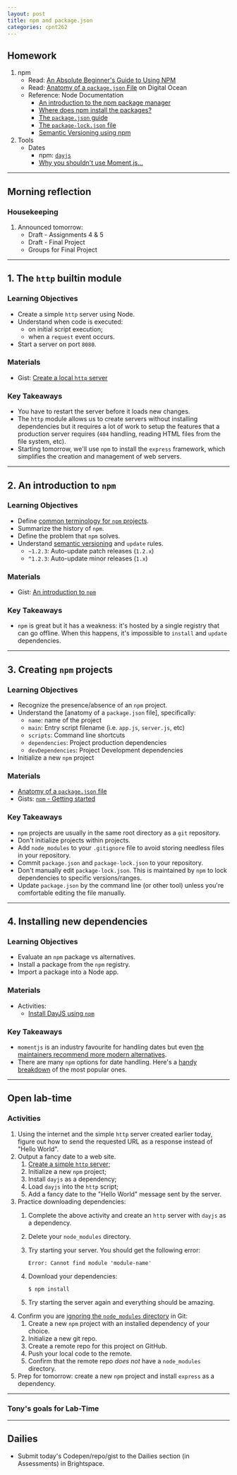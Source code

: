 ```yaml
---
layout: post
title: npm and package.json
categories: cpnt262
---
```


## Homework
1. npm
    - Read: [An Absolute Beginner's Guide to Using NPM](https://nodesource.com/blog/an-absolute-beginners-guide-to-using-npm/)
    - Read: [Anatomy of a `package.json` File](https://www.digitalocean.com/community/tutorials/nodejs-package-json) on Digital Ocean
    - Reference: Node Documentation
        - [An introduction to the npm package manager](https://nodejs.dev/learn/an-introduction-to-the-npm-package-manager)
        - [Where does npm install the packages?](https://nodejs.dev/learn/where-does-npm-install-the-packages)
        - [The `package.json` guide](https://nodejs.dev/learn/the-package-json-guide)
        - [The `package-lock.json` file](https://nodejs.dev/learn/the-package-lock-json-file)
        - [Semantic Versioning using npm](https://nodejs.dev/learn/semantic-versioning-using-npm)
2. Tools
    - Dates
        - npm: [`dayjs`](https://www.npmjs.com/package/dayjs)
        - [Why you shouldn't use Moment.js...](https://inventi.studio/en/blog/why-you-shouldnt-use-moment-js)


---

## Morning reflection
### Housekeeping
1. Announced tomorrow: 
    - Draft - Assignments 4 & 5
    - Draft - Final Project
    - Groups for Final Project

---

## 1. The `http` builtin module
### Learning Objectives
- Create a simple `http` server using Node.
- Understand when code is executed:
  - on initial script execution;
  - when a `request` event occurs.
- Start a server on port `8080`.

### Materials
- Gist: [Create a local `http` server](https://gist.github.com/acidtone/4f96eefab57e9ab8d2ec4e21f6029be3)

### Key Takeaways
- You have to restart the server before it loads new changes.
- The `http` module allows us to create servers without installing dependencies but it requires a lot of work to setup the features that a production server requires (`404` handling, reading HTML files from the file system, etc).
- Starting tomorrow, we'll use `npm` to install the `express` framework, which simplifies the creation and management of web servers.

---

## 2. An introduction to `npm`
### Learning Objectives
- Define [common terminology for `npm` projects](https://gist.github.com/acidtone/9a52204b37465c860decd481ab130727).
- Summarize the history of `npm`.
- Define the problem that `npm` solves.
- Understand [semantic versioning](https://nodejs.dev/learn/semantic-versioning-using-npm) and `update` rules.
  - `~1.2.3`: Auto-update patch releases (`1.2.x`)
  - `^1.2.3`: Auto-update minor releases (`1.x`)

### Materials
- Gist: [An introduction to `npm`](https://gist.github.com/acidtone/01ce4933169a17011659c525233442b5)

### Key Takeaways
- `npm` is great but it has a weakness: it's hosted by a single registry that can go offline. When this happens, it's impossible to `install` and `update` dependencies. 

---

## 3. Creating `npm` projects
### Learning Objectives
- Recognize the presence/absence of an `npm` project.
- Understand the [anatomy of a `package.json` file], specifically:
  - `name`: name of the project
  - `main`: Entry script filename (i.e. `app.js`, `server.js`, etc)
  - `scripts`: Command line shortcuts
  - `dependencies`: Project production dependencies
  - `devDependencies`: Project Development dependencies
- Initialize a new `npm` project

### Materials
- [Anatomy of a `package.json` file](https://www.digitalocean.com/community/tutorials/nodejs-package-json)
- Gists: [`npm` - Getting started](https://gist.github.com/acidtone/d57f41d7c18d0d198263c7bc3ab230e3)

### Key Takeaways
- `npm` projects are usually in the same root directory as a `git` repository.
- Don't initialize projects within projects.
- Add `node_modules` to your `.gitignore` file to avoid storing needless files in your repository.
- Commit `package.json` and `package-lock.json` to your repository.
- Don't manually edit `package-lock.json`. This is maintained by `npm` to lock dependencies to specific versions/ranges.
- Update `package.json` by the command line (or other tool) unless you're comfortable editing the file manually.

---

## 4. Installing new dependencies
### Learning Objectives
- Evaluate an `npm` package vs alternatives.
- Install a package from the `npm` registry.
- Import a package into a Node app.

### Materials
- Activities: 
  - [Install DayJS using `npm`](https://gist.github.com/acidtone/232d9c9a0997692483fca51b6f624a61)

### Key Takeaways
- `momentjs` is an industry favourite for handling dates but even [the maintainers recommend more modern alternatives](https://momentjs.com/docs/#/-project-status/).
- There are many `npm` options for date handling. Here's a [handy breakdown](https://medium.com/swlh/best-moment-js-alternatives-5dfa6861a1eb) of the most popular ones.

---

## Open lab-time
### Activities
1. Using the internet and the simple `http` server created earlier today, figure out how to send the requested URL as a response instead of "Hello World".
2. Output a fancy date to a web site.
    1. [Create a simple `http` server](https://gist.github.com/acidtone/4f96eefab57e9ab8d2ec4e21f6029be3);
    2. Initialize a new `npm` project;
    3. Install `dayjs` as a dependency;
    4. Load `dayjs` into the `http` script;
    5. Add a fancy date to the "Hello World" message sent by the server.
3. Practice downloading dependencies:
    1. Complete the above activity and create an `http` server with `dayjs` as a dependency.
    2. Delete your `node_modules` directory.
    3. Try starting your server. You should get the following error:

        ```
        Error: Cannot find module 'module-name'
        ```
    
    4. Download your dependencies:
        
        ```
        $ npm install
        ```

    5. Try starting the server again and everything should be amazing.
4. Confirm you are [ignoring the `node_modules` directory](https://docs.github.com/en/github/using-git/ignoring-files) in Git:
    1. Create a new `npm` project with an installed dependency of your choice.
    2. Initialize a new git repo.
    3. Create a remote repo for this project on GitHub.
    4. Push your local code to the remote.
    5. Confirm that the remote repo _does not_ have a `node_modules` directory.
5. Prep for tomorrow: create a new `npm` project and install `express` as a dependency.

---

### Tony's goals for Lab-Time

---

## Dailies
- Submit today's Codepen/repo/gist to the Dailies section (in Assessments) in Brightspace.